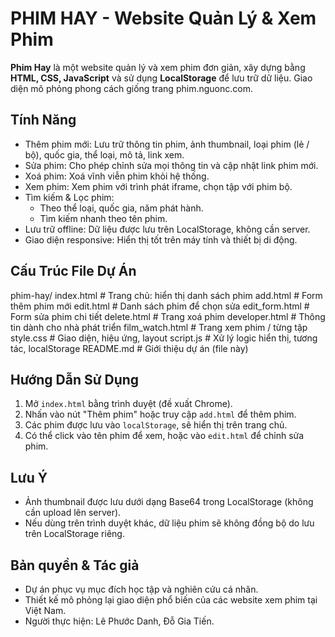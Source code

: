 # PHIM HAY - Website Quản Lý & Xem Phim

**Phim Hay** là một website quản lý và xem phim đơn giản, xây dựng bằng **HTML, CSS, JavaScript** và sử dụng **LocalStorage** để lưu trữ dữ liệu. Giao diện mô phỏng phong cách giống trang phim.nguonc.com.

## Tính Năng

- Thêm phim mới: Lưu trữ thông tin phim, ảnh thumbnail, loại phim (lẻ / bộ), quốc gia, thể loại, mô tả, link xem.
- Sửa phim: Cho phép chỉnh sửa mọi thông tin và cập nhật link phim mới.
- Xoá phim: Xoá vĩnh viễn phim khỏi hệ thống.
- Xem phim: Xem phim với trình phát iframe, chọn tập với phim bộ.
- Tìm kiếm & Lọc phim:
  - Theo thể loại, quốc gia, năm phát hành.
  - Tìm kiếm nhanh theo tên phim.
- Lưu trữ offline: Dữ liệu được lưu trên LocalStorage, không cần server.
- Giao diện responsive: Hiển thị tốt trên máy tính và thiết bị di động.

## Cấu Trúc File Dự Án

phim-hay/
index.html # Trang chủ: hiển thị danh sách phim
add.html # Form thêm phim mới
edit.html # Danh sách phim để chọn sửa
edit_form.html # Form sửa phim chi tiết
delete.html # Trang xoá phim
developer.html # Thông tin dành cho nhà phát triển
film_watch.html # Trang xem phim / từng tập
style.css # Giao diện, hiệu ứng, layout
script.js # Xử lý logic hiển thị, tương tác, localStorage
 README.md # Giới thiệu dự án (file này)

## Hướng Dẫn Sử Dụng

1. Mở `index.html` bằng trình duyệt (đề xuất Chrome).
2. Nhấn vào nút "Thêm phim" hoặc truy cập `add.html` để thêm phim.
3. Các phim được lưu vào `localStorage`, sẽ hiển thị trên trang chủ.
4. Có thể click vào tên phim để xem, hoặc vào `edit.html` để chỉnh sửa phim.

## Lưu Ý

- Ảnh thumbnail được lưu dưới dạng Base64 trong LocalStorage (không cần upload lên server).
- Nếu dùng trên trình duyệt khác, dữ liệu phim sẽ không đồng bộ do lưu trên LocalStorage riêng.
  
## Bản quyền & Tác giả

- Dự án phục vụ mục đích học tập và nghiên cứu cá nhân.
- Thiết kế mô phỏng lại giao diện phổ biến của các website xem phim tại Việt Nam.
- Người thực hiện: Lê Phước Danh, Đỗ Gia Tiến.
